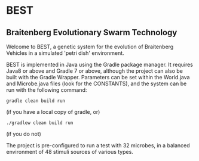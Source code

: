 # BEST
## Braitenberg Evolutionary Swarm Technology

Welcome to BEST, a genetic system for the evolution of Braitenberg Vehicles in
a simulated 'petri dish' environment.

BEST is implemented in Java using the Gradle package manager. It requires Java8
or above and Gradle 7 or above,
although the project can also be built with the Gradle Wrapper.
Parameters can be set within the World.java
and Microbe.java files (look for the CONSTANTS), and the system can be run with
the following command:

    gradle clean build run

(if you have a local copy of gradle, or)

    ./gradlew clean build run

(if you do not)

The project is pre-configured to run a test with 32 microbes, in a balanced
environment of 48 stimuli sources of various types.
